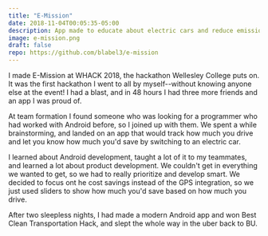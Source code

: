 ```yaml
---
title: "E-Mission"
date: 2018-11-04T00:05:35-05:00
description: App made to educate about electric cars and reduce emissions. Made for WHACK 2018, won best Clean Transportation Hack. 
image: e-mission.png
draft: false
repo: https://github.com/blabel3/e-mission
---
```


I made E-Mission at WHACK 2018, the hackathon Wellesley College puts on. It was the first hackathon I went to all by myself--without knowing anyone else at the event! I had a blast, and in 48 hours I had three more friends and an app I was proud of.

At team formation I found someone who was looking for a programmer who had worked with Android before, so I joined up with them. We spent a while brainstorming, and landed on an app that would track how much you drive and let you know how much you'd save by switching to an electric car. 

I learned about Android development, taught a lot of it to my teammates, and learned a lot about product development. We couldn't get in everything we wanted to get, so we had to really prioritize and develop smart. We decided to focus ont he cost savings instead of the GPS integration, so we just used sliders to show how much you'd save based on how much you drive.

After two sleepless nights, I had made a modern Android app and won Best Clean Transportation Hack, and slept the whole way in the uber back to BU.